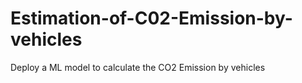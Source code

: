 # Estimation-of-C02-Emission-by-vehicles
Deploy a ML model to calculate the CO2 Emission by vehicles
